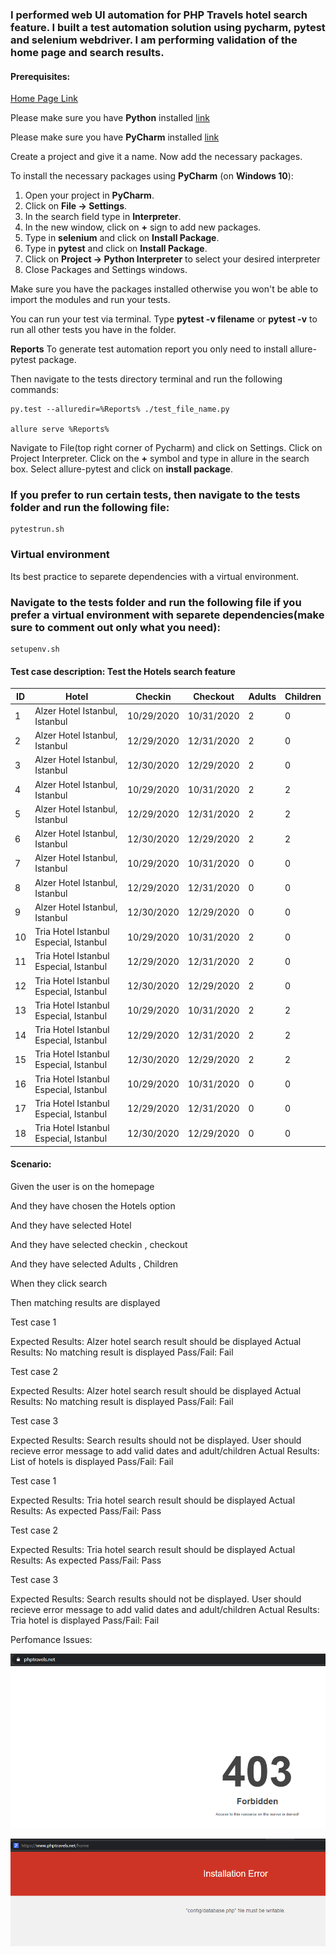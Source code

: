 ### I performed web UI automation for PHP Travels hotel search feature. I built a test automation solution using pycharm, pytest and selenium webdriver. I am performing validation of the home page and search results.

#### Prerequisites:
[Home Page Link]( https://www.phptravels.net/home)

Please make sure you have **Python** installed [link](https://www.python.org/downloads/)

Please make sure you have **PyCharm** installed [link](https://www.jetbrains.com/pycharm/download/)

Create a project and give it a name. Now add the necessary packages. 

To install the necessary packages using **PyCharm** (on **Windows 10**):

1. Open your project in **PyCharm**.
2. Click on **File -> Settings**.
3. In the search field type in **Interpreter**.
4. In the new window, click on **+** sign to add new packages.
5. Type in **selenium** and click on **Install Package**.
6. Type in **pytest** and click on **Install Package**.
7. Click on **Project -> Python Interpreter** to select your desired interpreter
7. Close Packages and Settings windows.

Make sure you have the packages installed otherwise you won't be able to import the modules and run your tests.

You can run your test via terminal. Type **pytest -v filename** or **pytest -v** to run all other tests you have in the folder.


**Reports**
To generate test automation report you only need to install allure-pytest package.

Then navigate to the tests directory terminal and run the following commands:
```
py.test --alluredir=%Reports% ./test_file_name.py

allure serve %Reports%
```

Navigate to File(top right corner of Pycharm) and click on Settings. Click on Project Interpreter. Click on the **+** symbol and type in allure in the search box. Select allure-pytest and click on **install package**.


### If you prefer to run certain tests, then navigate to the tests folder and run the following file:
```
pytestrun.sh
```

### Virtual environment

Its best practice to separete dependencies with a virtual environment.

### Navigate to the tests folder and run the following file if you prefer a virtual environment with separete dependencies(make sure to comment out only what you need):
```
setupenv.sh
``` 



#### Test case description: Test the Hotels search feature

| ID | Hotel | Checkin | Checkout | Adults | Children |
|----|-------|---------|----------|--------|----------|
| 1 | Alzer Hotel Istanbul, Istanbul | 10/29/2020 | 10/31/2020 | 2 | 0 |
| 2 | Alzer Hotel Istanbul, Istanbul | 12/29/2020 | 12/31/2020 | 2 | 0 |
| 3 | Alzer Hotel Istanbul, Istanbul | 12/30/2020 | 12/29/2020 | 2 | 0 |
| 4 | Alzer Hotel Istanbul, Istanbul | 10/29/2020 | 10/31/2020 | 2 | 2 |
| 5 | Alzer Hotel Istanbul, Istanbul | 12/29/2020 | 12/31/2020 | 2 | 2 |
| 6 | Alzer Hotel Istanbul, Istanbul | 12/30/2020 | 12/29/2020 | 2 | 2 |
| 7 | Alzer Hotel Istanbul, Istanbul | 10/29/2020 | 10/31/2020 | 0 | 0 |
| 8 | Alzer Hotel Istanbul, Istanbul | 12/29/2020 | 12/31/2020 | 0 | 0 |
| 9 | Alzer Hotel Istanbul, Istanbul | 12/30/2020 | 12/29/2020 | 0 | 0 |
| 10 | Tria Hotel Istanbul Especial, Istanbul | 10/29/2020 | 10/31/2020 | 2 | 0 |
| 11 | Tria Hotel Istanbul Especial, Istanbul | 12/29/2020 | 12/31/2020 | 2 | 0 |
| 12 | Tria Hotel Istanbul Especial, Istanbul | 12/30/2020 | 12/29/2020 | 2 | 0 |
| 13 | Tria Hotel Istanbul Especial, Istanbul | 10/29/2020 | 10/31/2020 | 2 | 2 |
| 14 | Tria Hotel Istanbul Especial, Istanbul | 12/29/2020 | 12/31/2020 | 2 | 2 |
| 15 | Tria Hotel Istanbul Especial, Istanbul | 12/30/2020 | 12/29/2020 | 2 | 2 |
| 16 | Tria Hotel Istanbul Especial, Istanbul | 10/29/2020 | 10/31/2020 | 0 | 0 |
| 17 | Tria Hotel Istanbul Especial, Istanbul | 12/29/2020 | 12/31/2020 | 0 | 0 |
| 18 | Tria Hotel Istanbul Especial, Istanbul | 12/30/2020 | 12/29/2020 | 0 | 0 |


#### Scenario:


Given the user is on the homepage

And they have chosen the Hotels option

And they have selected Hotel

And they have selected checkin , checkout  

And they have selected Adults , Children

When they click search

Then matching results are displayed



Test case 1

Expected Results: Alzer hotel search result should be displayed
Actual Results: No matching result is displayed
Pass/Fail: Fail

Test case 2

Expected Results: Alzer hotel search result should be displayed
Actual Results: No matching result is displayed
Pass/Fail: Fail

Test case 3

Expected Results: Search results should not be displayed. User should recieve error message to add valid dates and adult/children
Actual Results: List of hotels is displayed
Pass/Fail: Fail

Test case 1

Expected Results: Tria hotel search result should be displayed
Actual Results: As expected
Pass/Fail: Pass

Test case 2

Expected Results: Tria hotel search result should be displayed
Actual Results: As expected
Pass/Fail: Pass

Test case 3

Expected Results: Search results should not be displayed. User should recieve error message to add valid dates and adult/children
Actual Results: Tria hotel is displayed
Pass/Fail: Fail



Perfomance Issues:

![403 error](screenshots/403-error.PNG)


![config error](screenshots/config-error.PNG)


